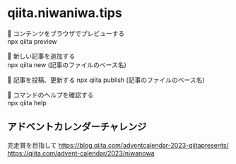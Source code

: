 # qiita.niwaniwa.tips

🚀 コンテンツをブラウザでプレビューする  
  npx qiita preview

🚀 新しい記事を追加する  
  npx qiita new (記事のファイルのベース名)

🚀 記事を投稿、更新する
  npx qiita publish (記事のファイルのベース名)  

💁 コマンドのヘルプを確認する  
  npx qiita help

## アドベントカレンダーチャレンジ
完走賞を目指して
https://blog.qiita.com/adventcalendar-2023-qiitapresents/
https://qiita.com/advent-calendar/2023/niwanowa

